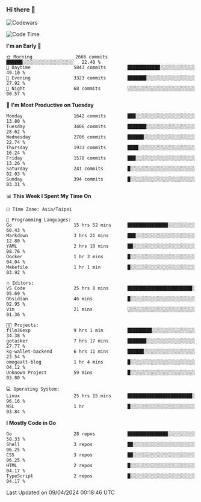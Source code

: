 ### Hi there 👋

![Codewars](https://www.codewars.com/users/omegaatt36/badges/small)

<!--START_SECTION:waka-->
![Code Time](http://img.shields.io/badge/Code%20Time-2%2C322%20hrs%201%20min-blue)

**I'm an Early 🐤** 

```text
🌞 Morning                2666 commits        ██████░░░░░░░░░░░░░░░░░░░   22.40 % 
🌆 Daytime                5843 commits        ████████████░░░░░░░░░░░░░   49.10 % 
🌃 Evening                3323 commits        ███████░░░░░░░░░░░░░░░░░░   27.92 % 
🌙 Night                  68 commits          ░░░░░░░░░░░░░░░░░░░░░░░░░   00.57 % 
```
📅 **I'm Most Productive on Tuesday** 

```text
Monday                   1642 commits        ███░░░░░░░░░░░░░░░░░░░░░░   13.80 % 
Tuesday                  3406 commits        ███████░░░░░░░░░░░░░░░░░░   28.62 % 
Wednesday                2706 commits        ██████░░░░░░░░░░░░░░░░░░░   22.74 % 
Thursday                 1933 commits        ████░░░░░░░░░░░░░░░░░░░░░   16.24 % 
Friday                   1578 commits        ███░░░░░░░░░░░░░░░░░░░░░░   13.26 % 
Saturday                 241 commits         █░░░░░░░░░░░░░░░░░░░░░░░░   02.03 % 
Sunday                   394 commits         █░░░░░░░░░░░░░░░░░░░░░░░░   03.31 % 
```


📊 **This Week I Spent My Time On** 

```text
🕑︎ Time Zone: Asia/Taipei

💬 Programming Languages: 
Go                       15 hrs 52 mins      ███████████████░░░░░░░░░░   60.43 % 
Markdown                 3 hrs 21 mins       ███░░░░░░░░░░░░░░░░░░░░░░   12.80 % 
YAML                     2 hrs 18 mins       ██░░░░░░░░░░░░░░░░░░░░░░░   08.76 % 
Docker                   1 hr 3 mins         █░░░░░░░░░░░░░░░░░░░░░░░░   04.04 % 
Makefile                 1 hr 1 min          █░░░░░░░░░░░░░░░░░░░░░░░░   03.92 % 

🔥 Editors: 
VS Code                  25 hrs 8 mins       ████████████████████████░   95.69 % 
Obsidian                 46 mins             █░░░░░░░░░░░░░░░░░░░░░░░░   02.95 % 
Vim                      21 mins             ░░░░░░░░░░░░░░░░░░░░░░░░░   01.36 % 

🐱‍💻 Projects: 
film36exp                9 hrs 1 min         █████████░░░░░░░░░░░░░░░░   34.38 % 
gotasker                 7 hrs 17 mins       ███████░░░░░░░░░░░░░░░░░░   27.77 % 
kg-wallet-backend        6 hrs 11 mins       ██████░░░░░░░░░░░░░░░░░░░   23.54 % 
omegaatt-blog            1 hr 4 mins         █░░░░░░░░░░░░░░░░░░░░░░░░   04.12 % 
Unknown Project          59 mins             █░░░░░░░░░░░░░░░░░░░░░░░░   03.80 % 

💻 Operating System: 
Linux                    25 hrs 15 mins      ████████████████████████░   96.16 % 
WSL                      1 hr                █░░░░░░░░░░░░░░░░░░░░░░░░   03.84 % 
```

**I Mostly Code in Go** 

```text
Go                       28 repos            ███████████████░░░░░░░░░░   58.33 % 
Shell                    3 repos             ██░░░░░░░░░░░░░░░░░░░░░░░   06.25 % 
CSS                      3 repos             ██░░░░░░░░░░░░░░░░░░░░░░░   06.25 % 
HTML                     2 repos             █░░░░░░░░░░░░░░░░░░░░░░░░   04.17 % 
TypeScript               2 repos             █░░░░░░░░░░░░░░░░░░░░░░░░   04.17 % 
```




 Last Updated on 09/04/2024 00:18:46 UTC
<!--END_SECTION:waka-->

<!--
**omegaatt36/omegaatt36** is a ✨ _special_ ✨ repository because its `README.md` (this file) appears on your GitHub profile.

Here are some ideas to get you started:

- 🔭 I’m currently working on ...
- 🌱 I’m currently learning ...
- 👯 I’m looking to collaborate on ...
- 🤔 I’m looking for help with ...
- 💬 Ask me about ...
- 📫 How to reach me: ...
- 😄 Pronouns: ...
- ⚡ Fun fact: ...
-->
